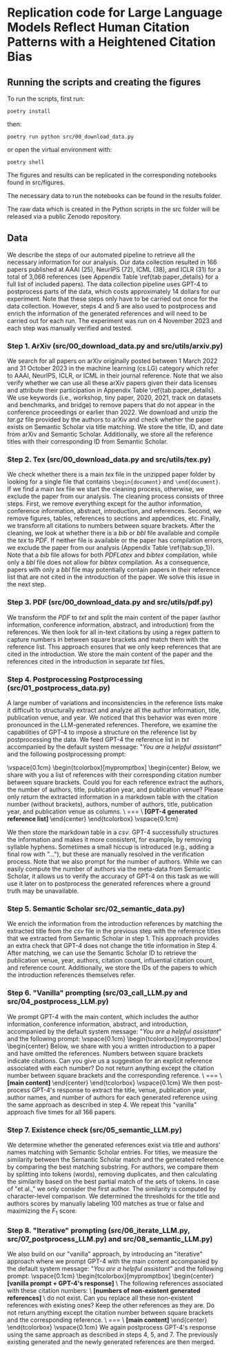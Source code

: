 # Replication code for Large Language Models Reflect Human Citation Patterns with a Heightened Citation Bias

## Running the scripts and creating the figures
To run the scripts, first run:

```text
poetry install
```

then:

```text
poetry run python src/00_download_data.py
```

or open the virtual environment with:

```text
poetry shell
```

The figures and results can be replicated in the corresponding notebooks found in src/figures. 

The necessary data to run the notebooks can be found in the results folder.  

The raw data which is created in the Python scripts in the src folder will be released via a public Zenodo repository.

## Data
We describe the steps of our automated pipeline to retrieve all the necessary information for our analysis. Our data collection resulted in $166$ papers published at AAAI ($25$), NeurIPS ($72$), ICML ($38$), and ICLR ($31$) for a total of 3,066 references (see Appendix Table \ref{tab:paper_details} for a full list of included papers). The data collection pipeline uses GPT-4 to postprocess parts of the data, which costs approximately 14 dollars for our experiment. Note that these steps only have to be carried out once for the data collection. However, steps 4 and 5 are also used to postprocess and enrich the information of the generated references and will need to be carried out for each run. The experiment was run on 4 November 2023 and each step was manually verified and tested.

### Step 1. ArXiv (src/00_download_data.py and src/utils/arxiv.py)
We search for all papers on arXiv originally posted between 1 March 2022 and 31 October 2023 in the machine learning (cs.LG) category which refer to AAAI, NeurIPS, ICLR, or ICML in their journal reference. Note that we also verify whether we can use all these arXiv papers given their data licenses and attribute their participation in Appendix Table \ref{tab:paper_details}. We use keywords (i.e., workshop, tiny paper, 2020, 2021, track on datasets and benchmarks, and bridge) to remove papers that do not appear in the conference proceedings or earlier than 2022. We download and unzip the *tar.gz* file provided by the authors to arXiv and check whether the paper exists on Semantic Scholar via title matching. We store the title, ID, and date from arXiv and Semantic Scholar. Additionally, we store all the reference titles with their corresponding ID from Semantic Scholar.

### Step 2. Tex (src/00_download_data.py and src/utils/tex.py)
We check whether there is a main *tex* file in the unzipped paper folder by looking for a single file that contains `\begin{document}` and `\end{document}`. If we find a main *tex* file we start the cleaning process, otherwise, we exclude the paper from our analysis. The cleaning process consists of three steps. First, we remove everything except for the author information, conference information, abstract, introduction, and references. Second, we remove figures, tables, references to sections and appendices, etc. Finally, we transform all citations to numbers between square brackets. After the cleaning, we look at whether there is a *bib* or *bbl* file available and compile the *tex* to *PDF*. If neither file is available or the paper has compilation errors, we exclude the paper from our analysis (Appendix Table \ref{tab:sup_1}). Note that a *bib* file allows for both *PDFLatex* and *bibtex* compilation, while only a *bbl* file does not allow for *bibtex* compilation. As a consequence, papers with only a *bbl* file may potentially contain papers in their reference list that are not cited in the introduction of the paper. We solve this issue in the next step.

### Step 3. PDF (src/00_download_data.py and src/utils/pdf.py)
We transform the *PDF* to *txt* and split the main content of the paper (author information, conference information, abstract, and introduction) from the references. We then look for all in-text citations by using a regex pattern to capture numbers in between square brackets and match them with the reference list. This approach ensures that we only keep references that are cited in the introduction. We store the main content of the paper and the references cited in the introduction in separate *txt* files.

### Step 4. Postprocessing Postprocessing (src/01_postprocess_data.py)
A large number of variations and inconsistencies in the reference lists make it difficult to structurally extract and analyze all the author information, title, publication venue, and year. We noticed that this behavior was even more pronounced in the LLM-generated references. Therefore, we examine the capabilities of GPT-4 to impose a structure on the reference list by postprocessing the data. We feed GPT-4 the reference list in *txt* accompanied by the default system message: "*You are a helpful assistant*" and the following postprocessing prompt:

\vspace{0.1cm}
\begin{tcolorbox}[mypromptbox]
\begin{center}
    Below, we share with you a list of references with their corresponding citation number between square brackets. Could you for each reference extract the authors, the number of authors, title, publication year, and publication venue? Please only return the extracted information in a markdown table with the citation number (without brackets), authors, number of authors, title, publication year, and publication venue as columns. \\
    === \\
     **[GPT-4 generated reference list]**
\end{center}
\end{tcolorbox}
\vspace{0.1cm}

We then store the markdown table in a *csv*. GPT-4 successfully structures the information and makes it more consistent, for example, by removing syllable hyphens. Sometimes a small hiccup is introduced (e.g., adding a final row with "…"), but these are manually resolved in the verification process. Note that we also prompt for the number of authors. While we can easily compute the number of authors via the meta-data from Semantic Scholar, it allows us to verify the accuracy of GPT-4 on this task as we will use it later on to postprocess the generated references where a ground truth may be unavailable.

### Step 5. Semantic Scholar src/02_semantic_data.py)
We enrich the information from the introduction references by matching the extracted title from the *csv* file in the previous step with the reference titles that we extracted from Semantic Scholar in step 1. This approach provides an extra check that GPT-4 does not change the title information in Step 4. After matching, we can use the Semantic Scholar ID to retrieve the publication venue, year, authors, citation count, influential citation count, and reference count. Additionally, we store the IDs of the papers to which the introduction references themselves refer.

### Step 6. "Vanilla" prompting (src/03_call_LLM.py and src/04_postprocess_LLM.py)
We prompt GPT-4 with the main content, which includes the author information, conference information, abstract, and introduction, accompanied by the default system message: "*You are a helpful assistant*" and the following prompt:
\vspace{0.1cm}
\begin{tcolorbox}[mypromptbox]
\begin{center}
    Below, we share with you a written introduction to a paper and have omitted the references. Numbers between square brackets indicate citations. Can you give us a suggestion for an explicit reference associated with each number? Do not return anything except the citation number between square brackets and the corresponding reference. \\
    === \\
     **[main content]**
\end{center}
\end{tcolorbox}
\vspace{0.1cm}
We then post-process GPT-4's response to extract the title, venue, publication year, author names, and number of authors for each generated reference using the same approach as described in step 4. We repeat this "vanilla" approach five times for all $166$ papers.

### Step 7. Existence check (src/05_semantic_LLM.py)
We determine whether the generated references exist via title and authors' names matching with Semantic Scholar entries. For titles, we measure the similarity between the Semantic Scholar match and the generated reference by comparing the best matching substring. For authors, we compare them by splitting into tokens (words), removing duplicates, and then calculating the similarity based on the best partial match of the sets of tokens. In case of "et al.," we only consider the first author. The similarity is computed by character-level comparison. We determined the thresholds for the title and authors scores by manually labeling $100$ matches as true or false and maximizing the $F_1$ score.

### Step 8. "Iterative" prompting (src/06_iterate_LLM.py, src/07_postprocess_LLM.py) and src/08_semantic_LLM.py)
We also build on our "vanilla" approach, by introducing an "iterative" approach where we prompt GPT-4 with the main content accompanied by the default system message: "*You are a helpful assistant*" and the following prompt:
\vspace{0.1cm}
\begin{tcolorbox}[mypromptbox]
\begin{center}
    **[vanilla prompt + GPT-4's response]** \\
    The following references associated with these citation numbers: \\ **[numbers of non-existent generated references]** \\ do not exist. Can you replace all these non-existent references with existing ones? Keep the other references as they are. Do not return anything except the citation number between square brackets and the corresponding reference. \\
    === \\
     **[main content]**
\end{center}
\end{tcolorbox}
\vspace{0.1cm}
We again postprocess GPT-4's response using the same approach as described in steps 4, 5, and 7. The previously existing generated and the newly generated references are then merged.
